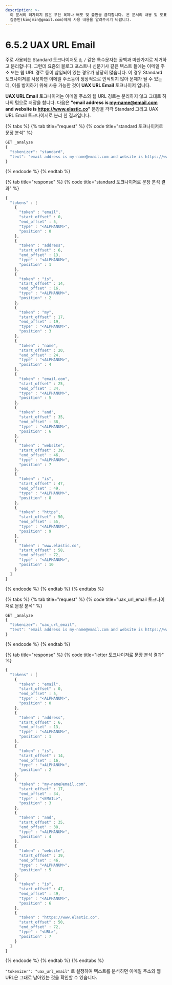 ```yaml
---
description: >-
  이 문서의 허가되지 않은 무단 복제나 배포 및 출판을 금지합니다. 본 문서의 내용 및 도표 등을 인용하고자 하는 경우 출처를 명시하고
  김종민(kimjmin@gmail.com)에게 사용 내용을 알려주시기 바랍니다.
---
```


# 6.5.2 UAX URL Email

&#x20; 주로 사용되는 Standard 토크나이저도 `@`, `/` 같은 특수문자는 공백과 마찬가지로 제거하고 분리합니다. 그런데 요즘의 블로그 포스트나 신문기사 같은 텍스트 들에는 이메일 주소 또는 웹 URL 경로 등이 삽입되어 있는 경우가 상당히 많습니다. 이 경우 Standard 토크나이저를 사용하면 이메일 주소등이 정상적으로 인식되지 않아 문제가 될 수 있는데, 이를 방지하기 위해 사용 가능한 것이 **UAX URL Email** 토크나이저 입니다.

&#x20; **UAX URL Email** 토크나이저는 이메일 주소와 웹 URL 경로는 분리하지 않고 그대로 하나의 텀으로 저장을 합니다. 다음은 **"email address is my-name@email.com and website is https://www.elastic.co"** 문장을 각각 Standard 그리고 UAX URL Email 토크나이저로 분리 한 결과입니다.

{% tabs %}
{% tab title="request" %}
{% code title="standard 토크나이저로 문장 분석" %}
```javascript
GET _analyze
{
  "tokenizer": "standard",
  "text": "email address is my-name@email.com and website is https://www.elastic.co"
}
```
{% endcode %}
{% endtab %}

{% tab title="response" %}
{% code title="standard 토크나이저로 문장 분석 결과" %}
```javascript
{
  "tokens" : [
    {
      "token" : "email",
      "start_offset" : 0,
      "end_offset" : 5,
      "type" : "<ALPHANUM>",
      "position" : 0
    },
    {
      "token" : "address",
      "start_offset" : 6,
      "end_offset" : 13,
      "type" : "<ALPHANUM>",
      "position" : 1
    },
    {
      "token" : "is",
      "start_offset" : 14,
      "end_offset" : 16,
      "type" : "<ALPHANUM>",
      "position" : 2
    },
    {
      "token" : "my",
      "start_offset" : 17,
      "end_offset" : 19,
      "type" : "<ALPHANUM>",
      "position" : 3
    },
    {
      "token" : "name",
      "start_offset" : 20,
      "end_offset" : 24,
      "type" : "<ALPHANUM>",
      "position" : 4
    },
    {
      "token" : "email.com",
      "start_offset" : 25,
      "end_offset" : 34,
      "type" : "<ALPHANUM>",
      "position" : 5
    },
    {
      "token" : "and",
      "start_offset" : 35,
      "end_offset" : 38,
      "type" : "<ALPHANUM>",
      "position" : 6
    },
    {
      "token" : "website",
      "start_offset" : 39,
      "end_offset" : 46,
      "type" : "<ALPHANUM>",
      "position" : 7
    },
    {
      "token" : "is",
      "start_offset" : 47,
      "end_offset" : 49,
      "type" : "<ALPHANUM>",
      "position" : 8
    },
    {
      "token" : "https",
      "start_offset" : 50,
      "end_offset" : 55,
      "type" : "<ALPHANUM>",
      "position" : 9
    },
    {
      "token" : "www.elastic.co",
      "start_offset" : 58,
      "end_offset" : 72,
      "type" : "<ALPHANUM>",
      "position" : 10
    }
  ]
}
```
{% endcode %}
{% endtab %}
{% endtabs %}

{% tabs %}
{% tab title="request" %}
{% code title="uax_url_email 토크나이저로 문장 분석" %}
```javascript
GET _analyze
{
  "tokenizer": "uax_url_email",
  "text": "email address is my-name@email.com and website is https://www.elastic.co"
}
```
{% endcode %}
{% endtab %}

{% tab title="response" %}
{% code title="letter 토크나이저로 문장 분석 결과" %}
```javascript
{
  "tokens" : [
    {
      "token" : "email",
      "start_offset" : 0,
      "end_offset" : 5,
      "type" : "<ALPHANUM>",
      "position" : 0
    },
    {
      "token" : "address",
      "start_offset" : 6,
      "end_offset" : 13,
      "type" : "<ALPHANUM>",
      "position" : 1
    },
    {
      "token" : "is",
      "start_offset" : 14,
      "end_offset" : 16,
      "type" : "<ALPHANUM>",
      "position" : 2
    },
    {
      "token" : "my-name@email.com",
      "start_offset" : 17,
      "end_offset" : 34,
      "type" : "<EMAIL>",
      "position" : 3
    },
    {
      "token" : "and",
      "start_offset" : 35,
      "end_offset" : 38,
      "type" : "<ALPHANUM>",
      "position" : 4
    },
    {
      "token" : "website",
      "start_offset" : 39,
      "end_offset" : 46,
      "type" : "<ALPHANUM>",
      "position" : 5
    },
    {
      "token" : "is",
      "start_offset" : 47,
      "end_offset" : 49,
      "type" : "<ALPHANUM>",
      "position" : 6
    },
    {
      "token" : "https://www.elastic.co",
      "start_offset" : 50,
      "end_offset" : 72,
      "type" : "<URL>",
      "position" : 7
    }
  ]
}
```
{% endcode %}
{% endtab %}
{% endtabs %}

&#x20;  `"tokenizer": "uax_url_email"` 로 설정하여 텍스트를 분석하면 이메일 주소와 웹 URL은 그대로 남아있는 것을 확인할 수 있습니다.
